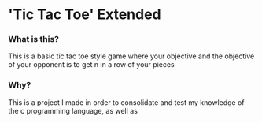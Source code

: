 <h1>'Tic Tac Toe' Extended</h1>
<h3>What is this?</h3>
This is a basic tic tac toe style game where your objective and the objective of your opponent is to get n in a row of your pieces

<h3>Why?</h3>
This is a project I made in order to consolidate and test my knowledge of the c programming language, as well as 
